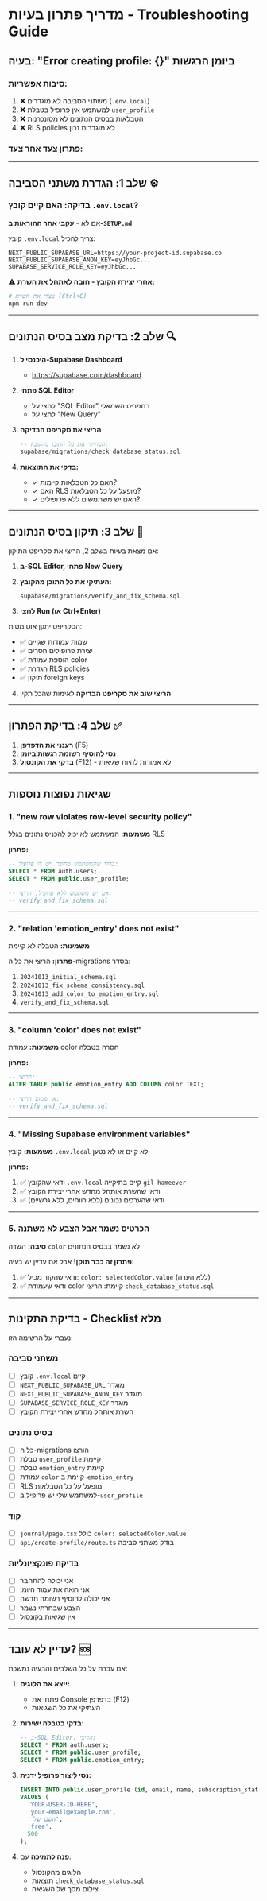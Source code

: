 # מדריך פתרון בעיות - Troubleshooting Guide

## בעיה: "Error creating profile: {}" ביומן הרגשות

### סיבות אפשריות:
1. ❌ משתני הסביבה לא מוגדרים (`.env.local`)
2. ❌ למשתמש אין פרופיל בטבלת `user_profile`
3. ❌ הטבלאות בבסיס הנתונים לא מסונכרנות
4. ❌ RLS policies לא מוגדרות נכון

### פתרון צעד אחר צעד:

---

## שלב 1: הגדרת משתני הסביבה ⚙️

### בדיקה: האם קיים קובץ `.env.local`?
אם לא - **עקבי אחר ההוראות ב-`SETUP.md`**

קובץ `.env.local` צריך להכיל:
```env
NEXT_PUBLIC_SUPABASE_URL=https://your-project-id.supabase.co
NEXT_PUBLIC_SUPABASE_ANON_KEY=eyJhbGc...
SUPABASE_SERVICE_ROLE_KEY=eyJhbGc...
```

⚠️ **אחרי יצירת הקובץ - חובה לאתחל את השרת:**
```bash
# עצרי את השרת (Ctrl+C)
npm run dev
```

---

## שלב 2: בדיקת מצב בסיס הנתונים 🔍

1. **היכנסי ל-Supabase Dashboard**
   - https://supabase.com/dashboard
   
2. **פתחי SQL Editor**
   - לחצי על "SQL Editor" בתפריט השמאלי
   - לחצי על "New Query"

3. **הריצי את סקריפט הבדיקה**
   ```sql
   -- העתיקי את כל התוכן מהקובץ:
   supabase/migrations/check_database_status.sql
   ```
   
4. **בדקי את התוצאות:**
   - ✓ האם כל הטבלאות קיימות?
   - ✓ האם RLS מופעל על כל הטבלאות?
   - ✓ האם יש משתמשים ללא פרופילים?

---

## שלב 3: תיקון בסיס הנתונים 🔧

אם מצאת בעיות בשלב 2, הריצי את סקריפט התיקון:

1. **ב-SQL Editor, פתחי New Query**

2. **העתיקי את כל התוכן מהקובץ:**
   ```
   supabase/migrations/verify_and_fix_schema.sql
   ```

3. **לחצי Run (או Ctrl+Enter)**

הסקריפט יתקן אוטומטית:
- ✅ שמות עמודות שגויים
- ✅ יצירת פרופילים חסרים
- ✅ הוספת עמודת color
- ✅ הגדרת RLS policies
- ✅ תיקון foreign keys

4. **הריצי שוב את סקריפט הבדיקה** לאימות שהכל תקין

---

## שלב 4: בדיקת הפתרון ✅

1. **רענני את הדפדפן** (F5)
2. **נסי להוסיף רשומת רגשות ביומן**
3. **בדקי את הקונסול** (F12) - לא אמורות להיות שגיאות

---

## שגיאות נפוצות נוספות

### 1. "new row violates row-level security policy"

**משמעות:** המשתמש לא יכול להכניס נתונים בגלל RLS

**פתרון:**
```sql
-- בדקי שהמשתמש מחובר ויש לו פרופיל:
SELECT * FROM auth.users;
SELECT * FROM public.user_profile;

-- אם יש משתמש ללא פרופיל, הריצי:
-- verify_and_fix_schema.sql
```

---

### 2. "relation 'emotion_entry' does not exist"

**משמעות:** הטבלה לא קיימת

**פתרון:** הריצי את כל ה-migrations בסדר:
1. `20241013_initial_schema.sql`
2. `20241013_fix_schema_consistency.sql`
3. `20241013_add_color_to_emotion_entry.sql`
4. `verify_and_fix_schema.sql`

---

### 3. "column 'color' does not exist"

**משמעות:** עמודת color חסרה בטבלה

**פתרון:**
```sql
-- הריצי:
ALTER TABLE public.emotion_entry ADD COLUMN color TEXT;

-- או פשוט הריצי:
-- verify_and_fix_schema.sql
```

---

### 4. "Missing Supabase environment variables"

**משמעות:** קובץ `.env.local` לא קיים או לא נטען

**פתרון:**
1. ✅ ודאי שהקובץ `.env.local` קיים בתיקייה `gil-hameever`
2. ✅ ודאי שהשרת אותחל מחדש אחרי יצירת הקובץ
3. ✅ ודאי שהערכים נכונים (ללא רווחים, ללא גרשיים)

---

### 5. הכרטיס נשמר אבל הצבע לא משתנה

**סיבה:** השדה `color` לא נשמר בבסיס הנתונים

**פתרון זה כבר תוקן!** אבל אם עדיין יש בעיה:
1. ✅ ודאי שהקוד מכיל: `color: selectedColor.value` (ללא הערה)
2. ✅ ודאי שעמודת color קיימת: הריצי `check_database_status.sql`

---

## בדיקת התקינות - Checklist מלא

נעברי על הרשימה הזו:

### משתני סביבה
- [ ] קובץ `.env.local` קיים
- [ ] `NEXT_PUBLIC_SUPABASE_URL` מוגדר
- [ ] `NEXT_PUBLIC_SUPABASE_ANON_KEY` מוגדר
- [ ] `SUPABASE_SERVICE_ROLE_KEY` מוגדר
- [ ] השרת אותחל מחדש אחרי יצירת הקובץ

### בסיס נתונים
- [ ] כל ה-migrations הורצו
- [ ] טבלת `user_profile` קיימת
- [ ] טבלת `emotion_entry` קיימת
- [ ] עמודת `color` קיימת ב-`emotion_entry`
- [ ] RLS מופעל על כל הטבלאות
- [ ] למשתמש שלי יש פרופיל ב-`user_profile`

### קוד
- [ ] `journal/page.tsx` כולל `color: selectedColor.value`
- [ ] `api/create-profile/route.ts` בודק משתני סביבה

### בדיקת פונקציונליות
- [ ] אני יכולה להתחבר
- [ ] אני רואה את עמוד היומן
- [ ] אני יכולה להוסיף רשומה חדשה
- [ ] הצבע שבחרתי נשמר
- [ ] אין שגיאות בקונסול

---

## עדיין לא עובד? 🆘

אם עברת על כל השלבים והבעיה נמשכת:

1. **ייצא את הלוגים:**
   - פתחי את Console בדפדפן (F12)
   - העתיקי את כל השגיאות

2. **בדקי בטבלה ישירות:**
   ```sql
   -- ב-SQL Editor, הריצי:
   SELECT * FROM auth.users;
   SELECT * FROM public.user_profile;
   SELECT * FROM public.emotion_entry;
   ```

3. **נסי ליצור פרופיל ידנית:**
   ```sql
   INSERT INTO public.user_profile (id, email, name, subscription_status, current_tokens)
   VALUES (
     'YOUR-USER-ID-HERE',
     'your-email@example.com',
     'השם שלך',
     'free',
     500
   );
   ```

4. **פנה לתמיכה** עם:
   - הלוגים מהקונסול
   - תוצאות `check_database_status.sql`
   - צילום מסך של השגיאה



